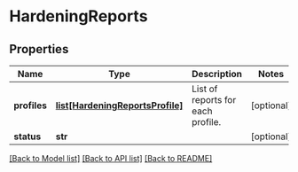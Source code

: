 # HardeningReports

## Properties
Name | Type | Description | Notes
------------ | ------------- | ------------- | -------------
**profiles** | [**list[HardeningReportsProfile]**](HardeningReportsProfile.md) | List of reports for each profile. | [optional] 
**status** | **str** |  | [optional] 

[[Back to Model list]](../README.md#documentation-for-models) [[Back to API list]](../README.md#documentation-for-api-endpoints) [[Back to README]](../README.md)


